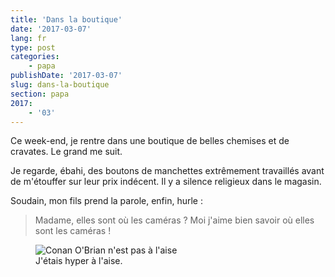 ```yaml
---
title: 'Dans la boutique'
date: '2017-03-07'
lang: fr
type: post
categories:
    - papa
publishDate: '2017-03-07'
slug: dans-la-boutique
section: papa
2017:
    - '03'
---
```


Ce week-end, je rentre dans une boutique de belles chemises et de cravates. Le grand me suit. 

<!--more-->

Je regarde, ébahi, des boutons de manchettes extrêmement travaillés avant de m'étouffer sur leur prix indécent. Il y a silence religieux dans le magasin.

Soudain, mon fils prend la parole, enfin, hurle : 

> Madame, elles sont où les caméras ? Moi j'aime bien savoir où elles sont les caméras !

<figure>
  <img src="{{<fileFolder>}}awkward.gif" alt="Conan O'Brian n'est pas à l'aise"/>
  <figcaption>J'étais hyper à l'aise.</figcaption>
</figure>